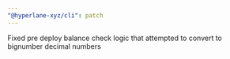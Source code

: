 ```yaml
---
"@hyperlane-xyz/cli": patch
---
```


Fixed pre deploy balance check logic that attempted to convert to bignumber decimal numbers
